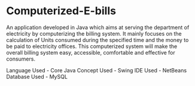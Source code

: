 # Computerized-E-bills

An application developed in Java which aims at serving the department of electricity by computerizing the billing system. It mainly focuses on the calculation of Units consumed during the specified time and the money to be paid to electricity offices. This computerized system will make the overall billing system easy, accessible, comfortable and effective for consumers.

Language Used -  Core Java 
Concept Used - Swing
IDE Used - NetBeans
Database Used - MySQL
